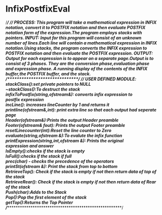 # InfixPostfixEval
/**********************************************************/
/**************************/
PROCESS: 
This program will take a mathematical expression in INFIX notation, convert it to POSTFIX notation 
and then evaluate POSTFIX notation form of the expression.The program employs stacks with pointers.
INPUT: Input for this program will consist of an unknown number of lines.Each line will contain a 
mathematical expression in INFIX notation.Using stacks, the program converts the INFIX expression 
to POSTFIX notation and then evaluate the POSTFIX expression.
OUTPUT: Output for each expression is to appear on a separate page.Output is to consist of 3 phases.
They are the conversion phase,evaluation phase and expression phase.
A running display of the contents of the INFIX buffer,the POSTFIX buffer, and the stack.
/********************************************************/
/*******************************************************/
USER DEFINED MODULE:
stackClass():set private pointers to NULL			
~stackClass():To destruct the stack                                
infixToPostfix(string,ofstream&): converts infix expression to     
								postfix expression					  
incLine(): increases lineCounter by 1 and returns it               
printline(ofstream&,int): print extra line so that each output had 
                  seperate page                                    
Header(ofstream&):Prints the output Header preamble                
Footer(ofstream& fout): Prints the output Footer preamble          
resetLinecounter(int):Reset the line counter to Zero               
evaluate(string,ofstream &):To evalute the infix function           
printExpression(string,int,ofstream &): Prints the original        
               expression and answer                               
IsEmpty():checks if the stack is empty                             
IsFull():checks if the stack if full                               
prec(char)  - checks the precedence of the operators               
printSt(ofstream &): Print the stack from top to bottom            
RetrieveTop(): Check if the stack is empty if not then return data 
            of top of the stack                                    
RetrieveRear(): Check if the stack is empty if not then return data
                   of Rear of the stack                            
Push(char):Adds to the Stack                                       
Pop():Pop the first element of the stack                           
getTop():Returns the Top Pointer
/*********************************************************/
